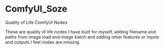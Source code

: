 # ComfyUI_Soze
 Quality of Life ComfyUI Nodes

These are quality of life nodes I have built for myself, adding filename and paths from image load and image batch and adding other features or inputs and outputs I feel nodes are missing.


